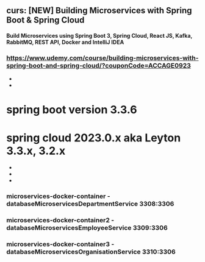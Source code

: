 ## curs: [NEW] Building Microservices with Spring Boot & Spring Cloud
#### Build Microservices using Spring Boot 3, Spring Cloud, React JS, Kafka, RabbitMQ, REST API, Docker and IntelliJ IDEA
### https://www.udemy.com/course/building-microservices-with-spring-boot-and-spring-cloud/?couponCode=ACCAGE0923
*
*
# spring boot version 3.3.6
# spring cloud 2023.0.x aka Leyton 	3.3.x, 3.2.x
*
*
*
### microservices-docker-container - databaseMicroservicesDepartmentService 3308:3306 
### microservices-docker-container2 - databaseMicroservicesEmployeeService 3309:3306 
### microservices-docker-container3 - databaseMicroservicesOrganisationService 3310:3306

